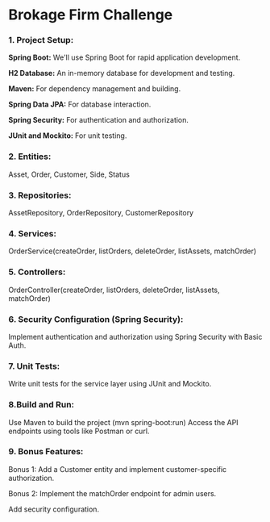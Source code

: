 # Brokage Firm Challenge

### 1. Project Setup:

**Spring Boot:** We'll use Spring Boot for rapid application development.

**H2 Database:** An in-memory database for development and testing.

**Maven:** For dependency management and building.

**Spring Data JPA:** For database interaction.

**Spring Security:** For authentication and authorization.

**JUnit and Mockito:** For unit testing.

### 2. Entities:

Asset, Order, Customer, Side, Status 

### 3. Repositories:

AssetRepository, OrderRepository, CustomerRepository

### 4. Services:

OrderService(createOrder, listOrders, deleteOrder, listAssets, matchOrder)

### 5. Controllers:

OrderController(createOrder, listOrders, deleteOrder, listAssets, matchOrder)

### 6. Security Configuration (Spring Security):

Implement authentication and authorization using Spring Security with Basic Auth.

### 7. Unit Tests:

Write unit tests for the service layer using JUnit and Mockito.

### 8.Build and Run:

Use Maven to build the project (mvn spring-boot:run)
Access the API endpoints using tools like Postman or curl.

### 9. Bonus Features:

Bonus 1: Add a Customer entity and implement customer-specific authorization.

Bonus 2: Implement the matchOrder endpoint for admin users.

Add security configuration.
